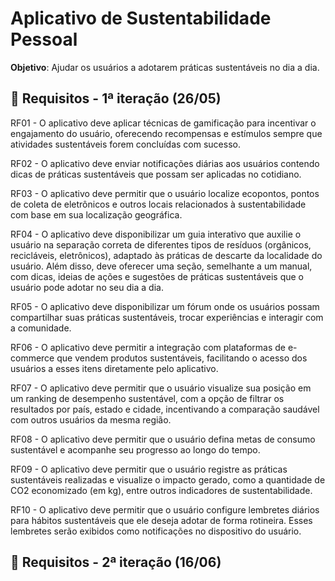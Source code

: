 # Aplicativo de Sustentabilidade Pessoal

**Objetivo**: Ajudar os usuários a adotarem práticas sustentáveis no dia a dia.

## 📌 Requisitos - 1ª iteração (26/05)

RF01 - O aplicativo deve aplicar técnicas de gamificação para incentivar o engajamento do usuário, oferecendo recompensas e estímulos sempre que atividades sustentáveis forem concluídas com sucesso.

RF02 - O aplicativo deve enviar notificações diárias aos usuários contendo dicas de práticas sustentáveis que possam ser aplicadas no cotidiano.

RF03 - O aplicativo deve permitir que o usuário localize ecopontos, pontos de coleta de eletrônicos e outros locais relacionados à sustentabilidade com base em sua localização geográfica.

RF04 - O aplicativo deve disponibilizar um guia interativo que auxilie o usuário na separação correta de diferentes tipos de resíduos (orgânicos, recicláveis, eletrônicos), adaptado às práticas de descarte da localidade do usuário. Além disso, deve oferecer uma seção, semelhante a um manual, com dicas, ideias de ações e sugestões de práticas sustentáveis que o usuário pode adotar no seu dia a dia.

RF05 - O aplicativo deve disponibilizar um fórum onde os usuários possam compartilhar suas práticas sustentáveis, trocar experiências e interagir com a comunidade.

RF06 - O aplicativo deve permitir a integração com plataformas de e-commerce que vendem produtos sustentáveis, facilitando o acesso dos usuários a esses itens diretamente pelo aplicativo.

RF07 - O aplicativo deve permitir que o usuário visualize sua posição em um ranking de desempenho sustentável, com a opção de filtrar os resultados por país, estado e cidade, incentivando a comparação saudável com outros usuários da mesma região.

RF08 - O aplicativo deve permitir que o usuário defina metas de consumo sustentável e acompanhe seu progresso ao longo do tempo.

RF09 - O aplicativo deve permitir que o usuário registre as práticas sustentáveis realizadas e visualize o impacto gerado, como a quantidade de CO2 economizado (em kg), entre outros indicadores de sustentabilidade.

RF10 - O aplicativo deve permitir que o usuário configure lembretes diários para hábitos sustentáveis que ele deseja adotar de forma rotineira. Esses lembretes serão exibidos como notificações no dispositivo do usuário.

## 📌 Requisitos - 2ª iteração (16/06)
